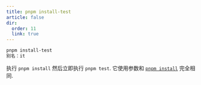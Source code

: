 ```yaml
---
title: pnpm install-test
article: false
dir:
  order: 11
  link: true
---
```


```bash
pnpm install-test
别名：it
```

执行 `pnpm install` 然后立即执行 `pnpm test`. 它使用参数和 [`pnpm install`](https://pnpm.io/zh/cli/install) 完全相同.
